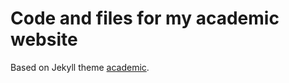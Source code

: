 # Code and files for my academic website

Based on Jekyll theme [academic](https://github.com/LeNPaul/academic).


